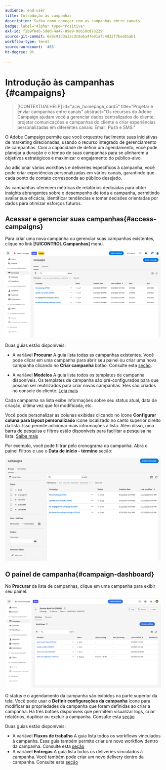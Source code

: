 ```yaml
---
audience: end-user
title: Introdução às campanhas
description: Saiba como começar com as campanhas entre canais
badge: label="Alpha" type="Positive"
exl-id: f2b9f8e6-5ded-4a47-89e9-96650cd78229
source-git-commit: 6e9c9133a3ac3c8e6a47e01afc4d32f7bed81ab1
workflow-type: tm+mt
source-wordcount: '465'
ht-degree: 9%

---
```



# Introdução às campanhas {#campaigns}

>[!CONTEXTUALHELP]
>id="acw_homepage_card5"
>title="Projetar e enviar campanhas entre canais"
>abstract="Os recursos do Adobe Campaign ajudam você a gerenciar dados centralizados do cliente, projetar comunicações e campanhas do cliente e criar experiências personalizadas em diferentes canais: Email, Push e SMS."

O Adobe Campaign permite que você orquestre facilmente suas iniciativas de marketing direcionadas, usando o recurso integrado de gerenciamento de campanhas. Com a capacidade de definir um agendamento, você pode planejar a duração e o tempo de suas campanhas para se alinharem a objetivos estratégicos e maximizar o engajamento do público-alvo.

Ao adicionar vários workflows e deliveries específicos à campanha, você pode criar experiências personalizadas em vários canais, garantindo que cada ponto de contato corresponda ao público desejado.

As campanhas oferecem métricas de relatórios dedicadas para obter insights abrangentes sobre o desempenho de toda a campanha, permitindo avaliar sua eficácia, identificar tendências e tomar decisões orientadas por dados para otimizar esforços futuros.

<!--
Use Adobe Campaign to create cross-channel campaigns. With its marketing campaign orchestration capabilities, you can manage and centralize customer data, design customer communications and campaigns, and create personalized experiences across different channels. In this version, email, push and SMS channels are available.

Design and execute high-volume email campaigns to deliver personalized messages, for all platforms and screen sizes. 
Measure the effectiveness of your deliveries with detailed reports including the counts of opens, clicks, forwards, and more. With Adobe Campaign segmentation capabilities, you can run queries against a high-volume database, and easily define dynamic marketing segments which perfectly target your campaigns.
-->

<!--
Get Started with campaigns
Adobe Campaign offers a set of solutions that help you personalize and deliver campaigns across all of your online and offline channels. You can create, configure, execute and analyze marketing campaigns. All marketing campaigns can be managed from a unified control center. Discover how to browse and create marketing campaigns in this section.

Campaigns include actions (deliveries) and processes (importing or extracting files), as well as resources (marketing documents, delivery outlines). They are used in marketing campaigns. Campaigns are part of a program, and programs are included in a campaign plan.
-->

## Acessar e gerenciar suas campanhas{#access-campaigns}

Para criar uma nova campanha ou gerenciar suas campanhas existentes, clique no link **[!UICONTROL Campanhas]** menu.

![Lista de campanhas](assets/campaign-list.png)

Duas guias estão disponíveis:

* A variável **Procurar** A guia lista todas as campanhas existentes. Você pode clicar em uma campanha para abrir seu painel ou criar uma nova campanha clicando no **Criar campanha** botão. Consulte esta [seção](create-campaigns.md#create-campaigns).

* A variável **Modelos** A guia lista todos os templates de campanha disponíveis. Os templates de campanha são pré-configurados para que possam ser reutilizados para criar novas campanhas. Eles são criados no console do cliente. [Leia mais](https://experienceleague.adobe.com/docs/campaign/automation/campaign-orchestration/marketing-campaign-templates.html?lang=pt-BR)

Cada campanha na lista exibe informações sobre seu status atual, data de criação, última vez que foi modificada, etc.

Você pode personalizar as colunas exibidas clicando no ícone **Configurar coluna para layout personalizado** ícone localizado no canto superior direito da lista. Isso permite adicionar mais informações à lista. Além disso, uma barra de pesquisa e filtros estão disponíveis para facilitar a pesquisa na lista. [Saiba mais](../get-started/user-interface.md#list-screens)

Por exemplo, você pode filtrar pelo cronograma da campanha. Abra o painel Filtros e use o **Data de início - término** seção:

![Filtro de campanha](assets/campaign-filter-on-dates.png)

## O painel de campanha{#campaign-dashboard}

No **Procurar** da lista de campanhas, clique em uma campanha para exibir seu painel.

![Painel de campanha](assets/campaign-dashboard.png)

O status e o agendamento da campanha são exibidos na parte superior da tela. Você pode usar o **Definir configurações da campanha** ícone para modificar as propriedades da campanha que foram definidas ao criar a campanha. Há três botões disponíveis que permitem visualizar logs, criar relatórios, duplicar ou excluir a campanha. Consulte esta [seção](create-campaigns.md#create-campaigns)

Duas guias estão disponíveis:

* A variável **Fluxos de trabalho** A guia lista todos os workflows vinculados à campanha. Essa guia também permite criar um novo workflow dentro da campanha. Consulte esta [seção](create-campaigns.md#create-campaigns)
* A variável **Entregas** A guia lista todos os deliveries vinculados à campanha. Você também pode criar um novo delivery dentro da campanha. Consulte esta [seção](create-campaigns.md#create-campaigns)

